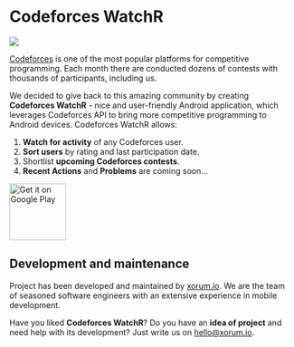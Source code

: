 # Codeforces WatchR

![](https://github.com/xorum-io/codeforces_watcher/blob/dev/Codeforces%20Watcher.png)

[Codeforces](https://codeforces.com/) is one of the most popular platforms for competitive programming. Each month there are conducted dozens of contests with thousands of participants, including us.

We decided to give back to this amazing community by creating **Codeforces WatchR** - nice and user-friendly Android application, which leverages Codeforces API to bring more competitive programming to Android devices. Codeforces WatchR allows:
1. **Watch for activity** of any Codeforces user.
2. **Sort users** by rating and last participation date.
3. Shortlist **upcoming Codeforces contests**.
4. **Recent Actions** and **Problems** are coming soon...

<a href='https://play.google.com/store/apps/details?id=com.bogdan.codeforceswatcher&pcampaignid=MKT-Other-global-all-co-prtnr-py-PartBadge-Mar2515-1'><img alt='Get it on Google Play' src='https://play.google.com/intl/en_us/badges/images/generic/en_badge_web_generic.png' height="100px"></a>

## Development and maintenance

Project has been developed and maintained by [xorum.io](http://bit.ly/xorum_source_gh_cw). We are the team of seasoned software engineers with an extensive experience in mobile development.

Have you liked **Codeforces WatchR**? Do you have an **idea of project** and need help with its development? Just write us on hello@xorum.io.
